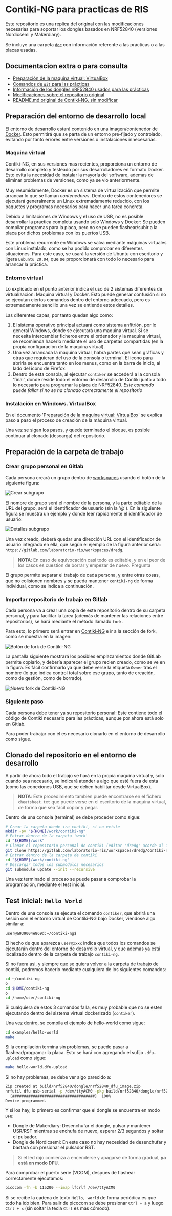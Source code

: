 # Contiki-NG para practicas de RIS 
Este repositorio es una replica del original con las modificaciones necesarias para soportar los dongles basados en NRF52840 (versiones Nordicsemi y Makerdiary).

Se incluye una carpeta [`doc`](doc) con información referente a las prácticas o a las placas usadas.

## Documentacion extra o para consulta

- [Preparación de la maquina virtual: VirtualBox](doc/es/prepare-vm_virtualbox.md)
- [Comandos de `git` para las prácticas](doc/es/git-cheatsheet.md)
- [Información de los dongles nRF52840 usados para las prácticas](doc/es/dongles-info.md)
- [Modificaciones sobre el repositorio original](doc/es/repository-info-n-mods.md)
- [README.md original de Contiki-NG, sin modificar](README.original.md)

## Preparación del entorno de desarrollo local

El entorno de desarrollo estará contenido en una imagen/contenedor de [Docker](https://www.docker.com/). Esto permitirá que se parta de un entorno pre-fijado y controlado, evitando por tanto errores entre versiones o instalaciones innecesarias.

### Maquina virtual

Contiki-NG, en sus versiones mas recientes, proporciona un entorno de desarrollo completo y testeado por sus desarrolladores en formato Docker. Esto evita la necesidad de instalar la mayoría del software, ademas de eliminar problemas de versiones, como ya se vio anteriormente.

Muy resumidamente, Docker es un sistema de virtualización que permite arrancar lo que se llaman *contenedores*. Dentro de estos contenedores se ejecutará generalmente un Linux extremadamente reducido, con los paquetes y programas necesarios para hacer una tarea concreta.

Debido a limitaciones de Windows y el uso de USB, no es posible desarrollar la practica completa usando solo Windows y Docker: Se pueden compilar programas para la placa, pero no se pueden flashear/subir a la placa por dichos problemas con los puertos USB.

Este problema recurrente en Windows se salva mediante máquinas virtuales con Linux instalado, como se ha podido comprobar en diferentes situaciones. Para este caso, se usará la versión de Ubuntu con escritorio y ligera `Lubuntu 20.04`, que se proporcionará con todo lo necesario para arrancar la práctica.

### Entorno virtual

Lo explicado en el punto anterior indica el uso de 2 sistemas diferentes de virtualizacion: Maquina virtual y Docker. Esto puede generar confusión si no se ejecutan ciertos comandos dentro del entorno adecuado, pero es extremadamente sencillo una vez se entiende estos detalles.

Las diferentes capas, por tanto quedan algo como:

1. El sistema operativo principal actuará como sistema anfitrión, por lo general Windows, donde se ejecutará una maquina virtual. Si se necesita intercambiar ficheros entre el ordenador y la maquina virtual, se recomienda hacerlo mediante el uso de carpetas compartidas (en la propia configuración de la maquina virtual).
2. Una vez arrancada la maquina virtual, habrá partes que sean gráficas y otras que requieran del uso de la consola o terminal. El icono para abrirla se encuentra tanto en los menus, como en la barra de inicio, al lado del icono de Firefox.
3. Dentro de esta consola, al ejecutar `contiker` se accederá a la consola 'final', donde reside todo el entorno de desarrollo de Contiki junto a todo lo necesario para programar la placa de NRF52840. *Este comando puede fallar si no se ha clonado correctamente el repositorio*

### Instalación en Windows. VirtualBox

En el documento '[Preparación de la maquina virtual: VirtualBox](doc/es/prepare-vm_virtualbox.md)' se explica paso a paso el proceso de creación de la máquina virtual.

Una vez se sigan los pasos, y quede terminado el bloque, es posible continuar al clonado (descarga) del repositorio.

## Preparación de la carpeta de trabajo

### Crear grupo personal en Gitlab

Cada persona creará un grupo dentro de [workspaces](https://gitlab.com/laboratorio-ris/workspaces) usando el botón de la siguiente figura:

![Crear subgrupo](doc/img/workspace-setup_new-user-group.png)

El nombre de grupo será el nombre de la persona, y la parte editable de la URL del grupo, será el identificador de usuario (sin la '@'). En la siguiente figura se muestra un ejemplo y donde leer rápidamente el identificador de usuario:

![Detalles subgrupo](doc/img/workspace-setup_new-user-group-details.png)

Una vez creado, deberá quedar una dirección URL con el identificador de usuario integrado en ella, que según el ejemplo de la figura anterior sería: `https://gitlab.com/laboratorio-ris/workspaces/dredg`.

> **NOTA**: En caso de equivocación casi todo es editable, y en el peor de los casos es cuestion de borrar y empezar de nuevo. Pregunta

El grupo permite separar el trabajo de cada persona, y entre otras cosas, que no colisionen nombres y se pueda mantener `contiki-ng` de forma individual, como se indica a continuación.

### Importar repositorio de trabajo en Gitlab

Cada persona va a crear una copia de este repositorio dentro de su carpeta personal, y para facilitar la tarea (además de mantener las relaciones entre repositorios), se hará mediante el método llamado `fork`.

Para esto, lo primero será entrar en [Contiki-NG](https://gitlab.com/laboratorio-ris/contiki-ng) e ir a la sección de fork, como se muestra en la imagen:

![Botón de fork de Contiki-NG](doc/img/workspace-setup_fork-button-location.png)

La pantalla siguiente mostrará los posibles emplazamientos donde GitLab permite copiarlo, y debería aparecer el grupo recien creado, como se ve en la figura. Es fácil confirmarlo ya que debe verse la etiqueta `Owner` tras el nombre (lo que indica control total sobre ese grupo, tanto de creación, como de gestión, como de borrado).

![Nuevo fork de Contiki-NG](doc/img/workspace-setup_new-fork-options.png)

### Siguiente paso

Cada persona debe tener ya su repositorio personal: Este contiene todo el código de Contiki necesario para las prácticas, aunque por ahora está solo en Gitlab.

Para poder trabajar con él es necesario clonarlo en el entorno de desarrollo como sigue.

## Clonado del repositorio en el entorno de desarrollo

A partir de ahora todo el trabajo se hará en la propia máquina virtual y, solo cuando sea necesario, se indicará atender a algo que esté fuera de esta (como las conexiones USB, que se deben habilitar desde VirtualBox).

> **NOTA**: Este procedimiento tambien puede encontrarse en el fichero `cheatsheet.txt` que puede verse en el escritorio de la maquina virtual, de forma que sea fácil copiar y pegar.

Dentro de una consola (terminal) se debe proceder como sigue:

```bash
# Crear la carpeta donde ira contiki, si no existe
mkdir -pv "${HOME}/work/contiki-ng"
# Entrar dentro de la carpeta 'work'
cd "${HOME}/work"
# Clonar el repositorio personal de contiki (editar 'dredg' acorde al identificador de cada persona)
git clone https://gitlab.com/laboratorio-ris/workspaces/dredg/contiki-ng.git ${HOME}/work/contiki-ng/
# Entrar dentro de la carpeta de contiki
cd "${HOME}/work/contiki-ng"
# Descargar todos los submodulos necesarios
git submodule update --init --recursive
```

Una vez terminado el proceso se puede pasar a comprobar la programación, mediante el test inicial.

## Test inicial: `Hello World`

Dentro de una consola se ejecuta el comando `contiker`, que abrirá una sesión con el entorno virtual de Contiki-NG bajo Docker, viendose algo similar a:

```bash
user@a939004e869d:~/contiki-ng$
```

El hecho de que aparezca `user@xxxx` indica que todos los comandos se ejecutarán dentro del entorno de desarrollo virtual, y que ademas ya está localizado dentro de la carpeta de trabajo `contiki-ng`.

Si no fuera asi, y siempre que se quiera volver a la carpeta de trabajo de contiki, podremos hacerlo mediante cualquiera de los siguientes comandos:

```bash
cd ~/contiki-ng
o
cd $HOME/contiki-ng
o
cd /home/user/contiki-ng
```

Si cualquiera de estos 3 comandos falla, es muy probable que no se esten ejecutando dentro del sistema virtual dockerizado (`contiker`).

Una vez dentro, se compila el ejemplo de hello-world como sigue:

```bash
cd examples/hello-world
make
```

Si la compilación termina sin problemas, se puede pasar a flashear/programar la placa. Esto se hará con agregando el sufijo `.dfu-upload` como sigue:

```bash
make hello-world.dfu-upload
```

Si no hay problemas, se debe ver algo parecido a:

```bash
Zip created at build/nrf52840/dongle/nrf52840_dfu_image.zip
nrfutil dfu usb-serial -p /dev/ttyACM0 -pkg build/nrf52840/dongle/nrf52840_dfu_image.zip
  [####################################]  100%
Device programmed.
```

Y si los hay, lo primero es confirmar que el dongle se encuentra en modo `DFU`:

- Dongle de Makerdiary: Desenchufar el dongle, pulsar y mantener USR/RST mientras se enchufa de nuevo, esperar 2/3 segundos y soltar el pulsador.
- Dongle de Nordicsemi: En este caso no hay necesidad de desenchufar y bastará con presionar el pulsador RST.

> Si el led rojo comienza a encenderse y apagarse de forma gradual, **ya está en modo DFU**.

Para comprobar el puerto serie (VCOM), despues de flashear correctamente ejecutamos:

```bash
picocom -fh -b 115200 --imap lfcrlf /dev/ttyACM0
```

Si se recibe la cadena de texto `Hello, world` de forma periódica es que todo ha ido bien. Para salir de picocom se debe presionar `Ctrl + a` y luego `Ctrl + x` (sin soltar la tecla `Ctrl` es mas cómodo).
